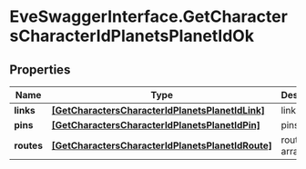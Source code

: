 # EveSwaggerInterface.GetCharactersCharacterIdPlanetsPlanetIdOk

## Properties
Name | Type | Description | Notes
------------ | ------------- | ------------- | -------------
**links** | [**[GetCharactersCharacterIdPlanetsPlanetIdLink]**](GetCharactersCharacterIdPlanetsPlanetIdLink.md) | links array | 
**pins** | [**[GetCharactersCharacterIdPlanetsPlanetIdPin]**](GetCharactersCharacterIdPlanetsPlanetIdPin.md) | pins array | 
**routes** | [**[GetCharactersCharacterIdPlanetsPlanetIdRoute]**](GetCharactersCharacterIdPlanetsPlanetIdRoute.md) | routes array | 


